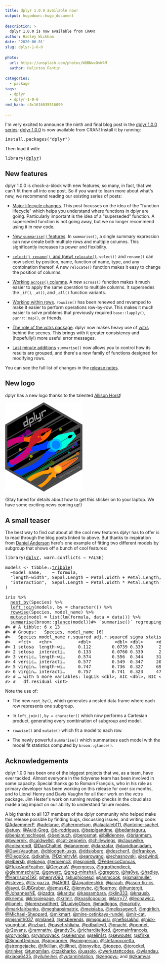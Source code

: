 ```yaml
---
title: dplyr 1.0.0 available now!
output: hugodown::hugo_document

description: > 
  dplyr 1.0.0 is now available from CRAN!
author: Hadley Wickham
date: '2020-06-01'
slug: dplyr-1-0-0

photo:
  url: https://unsplash.com/photos/W8BNwvOvW4M
  author: Helinton Fantin

categories:
  - package
tags:
  - dplyr
  - dplyr-1-0-0
rmd_hash: c8c1616035516090

---
```


I'm very excited to announce the ninth and final blog post in the [dplyr 1.0.0 series](/tags/dplyr-1-0-0): [dplyr 1.0.0](http://dplyr.tidyverse.org/) is now available from CRAN! Install it by running:

<pre class='chroma'><span class='nf'>install.packages</span>(<span class='s'>"dplyr"</span>)</pre>

Then load it with:

<pre class='chroma'><span class='nf'>library</span>(<span class='k'><a href='https://dplyr.tidyverse.org/reference'>dplyr</a></span>)</pre>

New features
------------

dplyr 1.0.0 is chock-a-block with new features; so many, in fact, that we can't fit them all into one post. So if you want to learn more about what's new, we recommend reading our existing series of posts:

-   [Major lifecycle changes](/blog/2020/03/dplyr-1-0-0-is-coming-soon/). This post focusses on the idea of the "function lifecycle" which helps you understand where functions in dplyr are going. Particularly important is the idea of a "superseded" function. A superseded function is not going away, but we no longer recommend using it in new code.

-   [New `summarise()` features](/blog/2020/03/dplyr-1-0-0-summarise/). In `summarise()`, a single summary expression can now create both multiple rows and multiple columns. This significantly increases its power and flexibility.

-   [`select()`, `rename()`, and (new) `relocate()`](/blog/2020/03/dplyr-1-0-0-select-rename-relocate/). `select()` and `rename()` can now select by position, name, function of name, type, and any combination thereof. A new `relocate()` function makes it easy to change the position of columns.

-   [Working `across()` columns](/blog/2020/04/dplyr-1-0-0-colwise/). A new `across()` function makes it much easier to apply the same operation to multiple columns. It supersedes the `_if()`, `_at()`, and `_all()` function variants.

-   [Working within rows](/blog/2020/04/dplyr-1-0-0-rowwise/). `rowwise()` has been renewed and revamped to make it easier to perform operations row-by-row. This makes it much easier to solve problems that previously required `base::lapply()`, `purrr::map()`, or friends.

-   [The role of the vctrs package](/blog/2020/04/dplyr-1-0-0-and-vctrs/). dplyr now makes heavy use of [vctrs](http://vctrs.r-lib.org/) behind the scenes. This brings with it greater consistency and (hopefully!) more useful error messages.

-   [Last minute additions](/blog/2020/05/dplyr-1-0-0-last-minute-additions/) `summarise()` now allows you to control how its results are grouped, and there's a new family of functions designed for modifying rows.

You can see the full list of changes in the [release notes](https://github.com/tidyverse/dplyr/releases/tag/v1.0.0).

New logo
--------

dplyr has a new logo thanks to the talented [Allison Horst](https://allisonhorst.github.io)!

<img src="dplyr.png" width="250" alt="New dplyr logo" /> 

(Stay tuned for details about how to get this sticker on to your laptop. We have some exciting news coming up!)

A small teaser
--------------

The best way to find out about all the cool new features dplyr has to offer is to read through the blog posts linked to above. But thanks to inspiration from [Daniel Anderson](https://twitter.com/datalorax_/status/1258208502960422914) here's one example of fitting two different models by subgroup that shows off a bunch of cool features:

<pre class='chroma'><span class='nf'>library</span>(<span class='k'><a href='https://dplyr.tidyverse.org/reference'>dplyr</a></span>, warn.conflicts = <span class='m'>FALSE</span>)

<span class='k'>models</span> <span class='o'>&lt;-</span> <span class='k'>tibble</span>::<span class='nf'><a href='https://tibble.tidyverse.org/reference/tribble.html'>tribble</a></span>(
  <span class='o'>~</span><span class='k'>model_name</span>,    <span class='o'>~</span> <span class='k'>formula</span>,
  <span class='s'>"length-width"</span>, <span class='k'>Sepal.Length</span> <span class='o'>~</span> <span class='k'>Petal.Width</span> <span class='o'>+</span> <span class='k'>Petal.Length</span>,
  <span class='s'>"interaction"</span>,  <span class='k'>Sepal.Length</span> <span class='o'>~</span> <span class='k'>Petal.Width</span> <span class='o'>*</span> <span class='k'>Petal.Length</span>
)

<span class='k'>iris</span> <span class='o'>%&gt;%</span> 
  <span class='nf'><a href='https://dplyr.tidyverse.org/reference/nest_by.html'>nest_by</a></span>(<span class='k'>Species</span>) <span class='o'>%&gt;%</span> 
  <span class='nf'><a href='https://dplyr.tidyverse.org/reference/mutate-joins.html'>left_join</a></span>(<span class='k'>models</span>, by = <span class='nf'>character</span>()) <span class='o'>%&gt;%</span> 
  <span class='nf'><a href='https://dplyr.tidyverse.org/reference/rowwise.html'>rowwise</a></span>(<span class='k'>Species</span>, <span class='k'>model_name</span>) <span class='o'>%&gt;%</span> 
  <span class='nf'><a href='https://dplyr.tidyverse.org/reference/mutate.html'>mutate</a></span>(model = <span class='nf'>list</span>(<span class='nf'>lm</span>(<span class='k'>formula</span>, data = <span class='k'>data</span>))) <span class='o'>%&gt;%</span> 
  <span class='nf'><a href='https://dplyr.tidyverse.org/reference/summarise.html'>summarise</a></span>(<span class='k'>broom</span>::<span class='nf'><a href='https://rdrr.io/pkg/broom/man/reexports.html'>glance</a></span>(<span class='k'>model</span>))<span class='c'>#&gt; `summarise()` regrouping output by 'Species', 'model_name' (override with `.groups` argument)</span>
<span class='c'>#&gt; # A tibble: 6 x 13</span>
<span class='c'>#&gt; # Groups:   Species, model_name [6]</span>
<span class='c'>#&gt;   Species model_name r.squared adj.r.squared sigma statistic  p.value    df</span>
<span class='c'>#&gt;   &lt;fct&gt;   &lt;chr&gt;          &lt;dbl&gt;         &lt;dbl&gt; &lt;dbl&gt;     &lt;dbl&gt;    &lt;dbl&gt; &lt;int&gt;</span>
<span class='c'>#&gt; 1 setosa  length-wi…     0.112        0.0739 0.339      2.96 6.18e- 2     3</span>
<span class='c'>#&gt; 2 setosa  interacti…     0.133        0.0760 0.339      2.34 8.54e- 2     4</span>
<span class='c'>#&gt; 3 versic… length-wi…     0.574        0.556  0.344     31.7  1.92e- 9     3</span>
<span class='c'>#&gt; 4 versic… interacti…     0.577        0.549  0.347     20.9  1.11e- 8     4</span>
<span class='c'>#&gt; 5 virgin… length-wi…     0.747        0.736  0.327     69.3  9.50e-15     3</span>
<span class='c'>#&gt; 6 virgin… interacti…     0.757        0.741  0.323     47.8  3.54e-14     4</span>
<span class='c'>#&gt; # … with 5 more variables: logLik &lt;dbl&gt;, AIC &lt;dbl&gt;, BIC &lt;dbl&gt;, deviance &lt;dbl&gt;,</span>
<span class='c'>#&gt; #   df.residual &lt;int&gt;</span>
</pre>

Note the use of:

-   The new `nest_by()`, which generates a nested data frame where each row represents one subgroup.

-   In `left_join()`, `by = character()` which now performs a Cartesian product, generating every combination of subgroup and model.

-   `rowwise()` and `mutate()` which fit a model to each row.

-   The newly powerful `summarise()` which summarises each model with the model fit statistics computed by `broom::glance()`.

Acknowledgements
----------------

dplyr 1.0.0 has been one of the biggest projects that we, as a team, have ever tackled. Almost everyone in the tidyverse team has been involved in some capacity. Special thanks go to Romain François, who in his role as primary developer has been working on this release for over six months, and to Lionel Henry and Davis Vaughn for all their work on the vctrs package. Jim Hester's work on running revdep checks in the cloud also made a big impact on our ability to understand failure modes.

A big thanks to all 137 members of the dplyr community who helped make this release possible by finding bugs, discussing issues, and writing code: [@AdaemmerP](https://github.com/AdaemmerP), [@adelarue](https://github.com/adelarue), [@ahernnelson](https://github.com/ahernnelson), [@alaataleb111](https://github.com/alaataleb111), [@antoine-sachet](https://github.com/antoine-sachet), [@atusy](https://github.com/atusy), [@Auld-Greg](https://github.com/Auld-Greg), [@b-rodrigues](https://github.com/b-rodrigues), [@batpigandme](https://github.com/batpigandme), [@bedantaguru](https://github.com/bedantaguru), [@benjaminschlegel](https://github.com/benjaminschlegel), [@benjbuch](https://github.com/benjbuch), [@bergsmat](https://github.com/bergsmat), [@billdenney](https://github.com/billdenney), [@brianmsm](https://github.com/brianmsm), [@bwiernik](https://github.com/bwiernik), [@caldwellst](https://github.com/caldwellst), [@cat-zeppelin](https://github.com/cat-zeppelin), [@chillywings](https://github.com/chillywings), [@clauswilke](https://github.com/clauswilke), [@colearendt](https://github.com/colearendt), [@DanChaltiel](https://github.com/DanChaltiel), [@danoreper](https://github.com/danoreper), [@danzafar](https://github.com/danzafar), [@davidbaniadam](https://github.com/davidbaniadam), [@DavisVaughan](https://github.com/DavisVaughan), [@dblodgett-usgs](https://github.com/dblodgett-usgs), [@ddsjoberg](https://github.com/ddsjoberg), [@deschen1](https://github.com/deschen1), [@dfrankow](https://github.com/dfrankow), [@DiegoKoz](https://github.com/DiegoKoz), [@dkahle](https://github.com/dkahle), [@DzimitryM](https://github.com/DzimitryM), [@earowang](https://github.com/earowang), [@echasnovski](https://github.com/echasnovski), [@edwindj](https://github.com/edwindj), [@elbersb](https://github.com/elbersb), [@elcega](https://github.com/elcega), [@ericemc3](https://github.com/ericemc3), [@espinielli](https://github.com/espinielli), [@FedericoConcas](https://github.com/FedericoConcas), [@FlukeAndFeather](https://github.com/FlukeAndFeather), [@GegznaV](https://github.com/GegznaV), [@gergness](https://github.com/gergness), [@ggrothendieck](https://github.com/ggrothendieck), [@glennmschultz](https://github.com/glennmschultz), [@gowerc](https://github.com/gowerc), [@greg-minshall](https://github.com/greg-minshall), [@gregorp](https://github.com/gregorp), [@ha0ye](https://github.com/ha0ye), [@hadley](https://github.com/hadley), [@Harrison4192](https://github.com/Harrison4192), [@henry090](https://github.com/henry090), [@hughjonesd](https://github.com/hughjonesd), [@ianmcook](https://github.com/ianmcook), [@ismailmuller](https://github.com/ismailmuller), [@isteves](https://github.com/isteves), [@its-gazza](https://github.com/its-gazza), [@j450h1](https://github.com/j450h1), [@Jagadeeshkb](https://github.com/Jagadeeshkb), [@jarauh](https://github.com/jarauh), [@jason-liu-cs](https://github.com/jason-liu-cs), [@jayqi](https://github.com/jayqi), [@JBGruber](https://github.com/JBGruber), [@jemus42](https://github.com/jemus42), [@jennybc](https://github.com/jennybc), [@jflournoy](https://github.com/jflournoy), [@jhuntergit](https://github.com/jhuntergit), [@JohannesNE](https://github.com/JohannesNE), [@jzadra](https://github.com/jzadra), [@karldw](https://github.com/karldw), [@kassambara](https://github.com/kassambara), [@klin333](https://github.com/klin333), [@knausb](https://github.com/knausb), [@kriemo](https://github.com/kriemo), [@krispiepage](https://github.com/krispiepage), [@krlmlr](https://github.com/krlmlr), [@kvasilopoulos](https://github.com/kvasilopoulos), [@larry77](https://github.com/larry77), [@leonawicz](https://github.com/leonawicz), [@lionel-](https://github.com/lionel-), [@lorenzwalthert](https://github.com/lorenzwalthert), [@LudvigOlsen](https://github.com/LudvigOlsen), [@madlogos](https://github.com/madlogos), [@markdly](https://github.com/markdly), [@markfairbanks](https://github.com/markfairbanks), [@meghapsimatrix](https://github.com/meghapsimatrix), [@meixiaba](https://github.com/meixiaba), [@melissagwolf](https://github.com/melissagwolf), [@mgirlich](https://github.com/mgirlich), [@Michael-Sheppard](https://github.com/Michael-Sheppard), [@mikmart](https://github.com/mikmart), [@mine-cetinkaya-rundel](https://github.com/mine-cetinkaya-rundel), [@mir-cat](https://github.com/mir-cat), [@mjsmith037](https://github.com/mjsmith037), [@mlane3](https://github.com/mlane3), [@msberends](https://github.com/msberends), [@msgoussi](https://github.com/msgoussi), [@nefissakhd](https://github.com/nefissakhd), [@nick-youngblut](https://github.com/nick-youngblut), [@nzbart](https://github.com/nzbart), [@pavel-shliaha](https://github.com/pavel-shliaha), [@pdbailey0](https://github.com/pdbailey0), [@pnacht](https://github.com/pnacht), [@ponnet](https://github.com/ponnet), [@r2evans](https://github.com/r2evans), [@ramnathv](https://github.com/ramnathv), [@randy3k](https://github.com/randy3k), [@richardjtelford](https://github.com/richardjtelford), [@romainfrancois](https://github.com/romainfrancois), [@rorynolan](https://github.com/rorynolan), [@ryanvoyack](https://github.com/ryanvoyack), [@selesnow](https://github.com/selesnow), [@selin1st](https://github.com/selin1st), [@sewouter](https://github.com/sewouter), [@sfirke](https://github.com/sfirke), [@SimonDedman](https://github.com/SimonDedman), [@sjmgarnier](https://github.com/sjmgarnier), [@smingerson](https://github.com/smingerson), [@stefanocoretta](https://github.com/stefanocoretta), [@strengejacke](https://github.com/strengejacke), [@tfkillian](https://github.com/tfkillian), [@tilltnet](https://github.com/tilltnet), [@tonyvibe](https://github.com/tonyvibe), [@topepo](https://github.com/topepo), [@torockel](https://github.com/torockel), [@trinker](https://github.com/trinker), [@tungmilan](https://github.com/tungmilan), [@tzakharko](https://github.com/tzakharko), [@uasolo](https://github.com/uasolo), [@werkstattcodes](https://github.com/werkstattcodes), [@wlandau](https://github.com/wlandau), [@xiaoa6435](https://github.com/xiaoa6435), [@yiluheihei](https://github.com/yiluheihei), [@yutannihilation](https://github.com/yutannihilation), [@zenggyu](https://github.com/zenggyu), and [@zkamvar](https://github.com/zkamvar).


